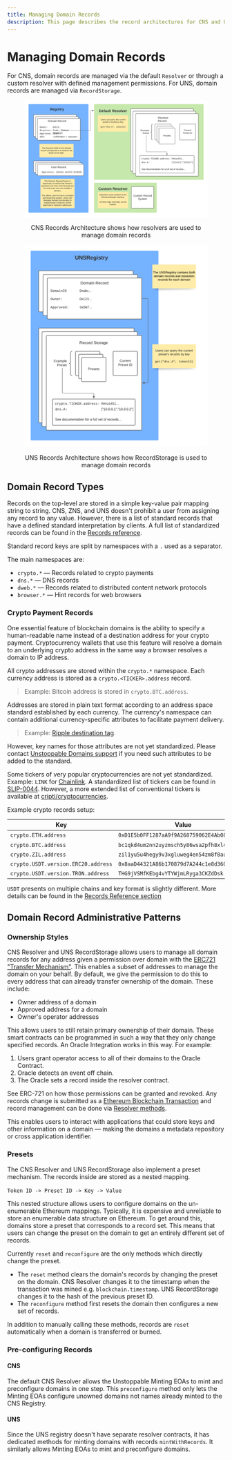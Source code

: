 ```yaml
---
title: Managing Domain Records
description: This page describes the record architectures for CNS and UNS, record types, and administrative patterns for managing domain records.
---
```


# Managing Domain Records

For CNS, domain records are managed via the default `Resolver` or through a custom resolver with defined management permissions. For UNS, domain records are managed via `RecordStorage`.

<figure>

![CNS Records Architecture shows how resolvers are used to manage domain records](/images/record-architecture.png '#display=block;margin-left=auto;margin-right=auto;width=85%;')
	
<figcaption style="text-align: center">CNS Records Architecture shows how resolvers are used to manage domain records</figcaption>
</figure>

<figure>

![UNS Records Architecture shows how RecordStorage is used to manage domain records](/images/uns-record-architecture.png '#display=block;margin-left=auto;margin-right=auto;width=70%;')
	
<figcaption style="text-align: center">UNS Records Architecture shows how RecordStorage is used to manage domain records</figcaption>
</figure>

## Domain Record Types

Records on the top-level are stored in a simple key-value pair mapping string to string. CNS, ZNS, and UNS doesn't prohibit a user from assigning any record to any value. However, there is a list of standard records that have a defined standard interpretation by clients. A full list of standardized records can be found in the [Records reference](../getting-started/domain-registry-essentials/records-reference.md).

Standard record keys are split by namespaces with a `.` used as a separator.

The main namespaces are:

* `crypto.*` — Records related to crypto payments
* `dns.*` — DNS records
* `dweb.*` — Records related to distributed content network protocols
* `browser.*` — Hint records for web browsers

### Crypto Payment Records

One essential feature of blockchain domains is the ability to specify a human-readable name instead of a destination address for your crypto payment. Cryptocurrency wallets that use this feature will resolve a domain to an underlying crypto address in the same way a browser resolves a domain to IP address.

All crypto addresses are stored within the `crypto.*` namespace. Each currency address is stored as a `crypto.<TICKER>.address` record.

> Example: Bitcoin address is stored in `crypto.BTC.address`.

Addresses are stored in plain text format according to an address space standard established by each currency. The currency's namespace can contain additional currency-specific attributes to facilitate payment delivery.

> Example: [Ripple destination tag](https://xrpl.org/source-and-destination-tags.html).

However, key names for those attributes are not yet standardized. Please contact [Unstoppable Domains support](mailto:support@unstoppabledomains.com) if you need such attributes to be added to the standard.

Some tickers of very popular cryptocurrencies are not yet standardized. Example: `LINK` for [Chainlink](https://coinmarketcap.com/currencies/chainlink). A standardized list of tickers can be found in [SLIP-0044](https://github.com/satoshilabs/slips/blob/master/slip-0044.md). However, a more extended list of conventional tickers is available at [cripti/cryptocurrencies](https://github.com/crypti/cryptocurrencies/blob/master/cryptocurrencies.json).

Example crypto records setup:

| Key                                 | Value                                        |
| ----------------------------------- | -------------------------------------------- |
| `crypto.ETH.address`                | `0xD1E5b0FF1287aA9f9A268759062E4Ab08b9Dacbe` |
| `crypto.BTC.address`                | `bc1qkd4um2nn2uyzmsch5y86wsa2pfh8xl445lg9nv` |
| `crypto.ZIL.address`                | `zil1yu5u4hegy9v3xgluweg4en54zm8f8auwxu0xxc` |
| `crypto.USDT.version.ERC20.address` | `0x8aaD44321A86b170879d7A244c1e8d360c99DdA8` |
| `crypto.USDT.version.TRON.address`  | `THG9jVSMfKEbg4vYTYWjmLRyga3CKZdDsk`         |

`USDT` presents on multiple chains and key format is slightly different. More details can be found in the [Records Reference section](../domain-registry-essentials/records-reference.md)

## Domain Record Administrative Patterns

### Ownership Styles

CNS Resolver and UNS RecordStorage allows users to manage all domain records for any address given a permission over domain with the [ERC721 "Transfer Mechanism"](https://eips.ethereum.org/EIPS/eip-721). This enables a subset of addresses to manage the domain on your behalf. By default, we give the permission to do this to every address that can already transfer ownership of the domain. These include:

* Owner address of a domain
* Approved address for a domain
* Owner's operator addresses

This allows users to still retain primary ownership of their domain. These smart contracts can be programmed in such a way that they only change specified records. An Oracle Integration works in this way. For example:

1. Users grant operator access to all of their domains to the Oracle Contract.
2. Oracle detects an event off chain.
3. The Oracle sets a record inside the resolver contract.

See ERC-721 on how those permissions can be granted and revoked. Any records change is submitted as a [Ethereum Blockchain Transaction](https://ethereum.org/en/whitepaper/#messages-and-transactions) and record management can be done via [Resolver methods](https://github.com/unstoppabledomains/dot-crypto/blob/master/contracts/IResolver.sol).

This enables users to interact with applications that could store keys and other information on a domain — making the domains a metadata repository or cross application identifier.

### Presets

The CNS Resolver and UNS RecordStorage also implement a preset mechanism. The records inside are stored as a nested mapping.

`Token ID -> Preset ID -> Key -> Value`

This nested structure allows users to configure domains on the un-enumerable Ethereum mappings. Typically, it is expensive and unreliable to store an enumerable data structure on Ethereum. To get around this, domains store a preset that corresponds to a record set. This means that users can change the preset on the domain to get an entirely different set of records.

Currently `reset` and `reconfigure` are the only methods which directly change the preset.

* The `reset` method clears the domain's records by changing the preset on the domain. CNS Resolver changes it to the timestamp when the transaction was mined e.g. `blockchain.timestamp`. UNS RecordStorage changes it to the hash of the previous preset ID.
* The `reconfigure` method first resets the domain then configures a new set of records.

In addition to manually calling these methods, records are `reset` automatically when a domain is transferred or burned.

### Pre-configuring Records

#### CNS

The default CNS Resolver allows the Unstoppable Minting EOAs to mint and preconfigure domains in one step. This `preconfigure` method only lets the Minting EOAs configure unowned domains not names already minted to the CNS Registry.

#### UNS

Since the UNS registry doesn't have separate resolver contracts, it has dedicated methods for minting domains with records `mintWithRecords`. It similarly allows Minting EOAs to mint and preconfigure domains.
